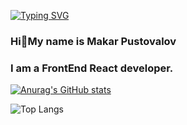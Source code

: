 <!--
**MakarPustovalov/MakarPustovalov** is a ✨ _special_ ✨ repository because its `README.md` (this file) appears on your GitHub profile.

Here are some ideas to get you started:
- 🔭 I’m currently working on ...
- 🌱 I’m currently learning ...
- 👯 I’m looking to collaborate on ...
- 🤔 I’m looking for help with ...
- 💬 Ask me about ...
- 📫 How to reach me: ...
- 😄 Pronouns: ...
- ⚡ Fun fact: ...
-->
[![Typing SVG](https://readme-typing-svg.herokuapp.com?color=%BC00881&lines=Hello,+World+:D)](https://git.io/typing-svg)
### Hi👋My name is Makar Pustovalov

### I am a FrontEnd React developer.
<!--*   🌍  I live in Tbilisi, Georgia
*   🖥️  My future portfolio <a target="_blank" rel="noreferrer" href='#'>Portfolio</a>
*   🧠  Currently learning TypeScript && React
*   🤝  I'm open to collaborating on interesting projects as a developer-->

<!--![Segizmund`s GitHub stats](https://github-readme-stats.vercel.app/api?username=MakarPustovalov&show_icons=true&theme=radical)-->
[![Anurag's GitHub stats](https://github-readme-stats.vercel.app/api?username=MakarPustovalov)](https://github.com/anuraghazra/github-readme-stats)

![Top Langs](https://github-readme-stats.vercel.app/api/top-langs/?username=MakarPustovalov&theme=tokyonight&layout=compact)
